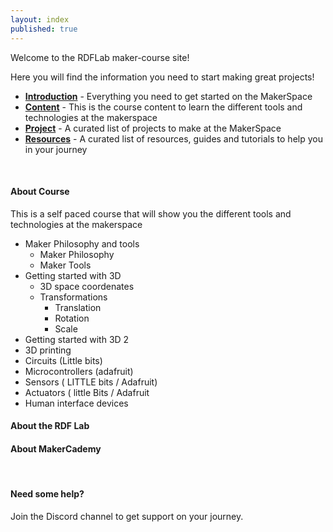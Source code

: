 ```yaml
---
layout: index
published: true
---
```


Welcome to the RDFLab maker-course site!

Here you will find  the information you need to start making great projects!
* **[Introduction](/modules/introduction/introduction/)** - Everything you need to get started on the MakerSpace
* **[Content](/modules/tutorials/tutorials)** -  This is the course content to learn the different tools and technologies at the makerspace
* **[Project](/modules/projects/projects)** - A curated list of projects to make at the MakerSpace
* **[Resources](/modules/resources/resources)** - A curated list of resources, guides and tutorials to help you in your journey

<br> 

#### About Course

This is a self paced course that will show you the different tools and technologies at the makerspace

- Maker Philosophy and tools
  - Maker Philosophy
  - Maker Tools
- Getting started with 3D
  - 3D space coordenates
  - Transformations
    - Translation
    - Rotation
    - Scale
- Getting started with 3D 2
- 3D printing
- Circuits (Little bits)
- Microcontrollers (adafruit)
- Sensors ( LITTLE bits / Adafruit)
- Actuators ( little Bits / Adafruit
- Human interface devices

#### About the RDF Lab

#### About MakerCademy

<br> 

#### Need some help?
 Join the Discord channel to get support on your journey.



